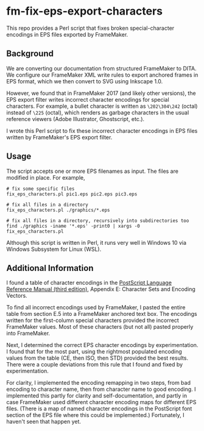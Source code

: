 # fm-fix-eps-export-characters

This repo provides a Perl script that fixes broken special-character encodings in EPS files exported by FrameMaker.

## Background

We are converting our documentation from structured FrameMaker to DITA. We configure our FrameMaker XML write rules to export anchored frames in EPS format, which we then convert to SVG using Inkscape 1.0.

However, we found that in FrameMaker 2017 (and likely other versions), the EPS export filter writes incorrect character encodings for special characters. For example, a bullet character is written as `\202\304\242` (octal) instead of `\225` (octal), which renders as garbage characters in the usual reference viewers (Adobe Illustrator, Ghostscript, etc.).

I wrote this Perl script to fix these incorrect character encodings in EPS files written by FrameMaker's EPS export filter.

## Usage

The script accepts one or more EPS filenames as input. The files are modified in place. For example,

```
# fix some specific files
fix_eps_characters.pl pic1.eps pic2.eps pic3.eps

# fix all files in a directory
fix_eps_characters.pl ./graphics/*.eps

# fix all files in a directory, recursively into subdirectories too
find ./graphics -iname '*.eps' -print0 | xargs -0 fix_eps_characters.pl
```

Although this script is written in Perl, it runs very well in Windows 10 via Windows Subsystem for Linux (WSL).

## Additional Information

I found a table of character encodings in the [PostScript Language Reference Manual (third edition)](https://www.google.com/search?q=PostScript+Language+Reference+Manual), Appendix E: Character Sets and Encoding Vectors.

To find all incorrect encodings used by FrameMaker, I pasted the entire table from section E.5 into a FrameMaker anchored text box. The encodings written for the first-column special characters provided the incorrect FrameMaker values. Most of these characters (but not all) pasted properly into FrameMaker.

Next, I determined the correct EPS character encodings by experimentation. I found that for the most part, using the rightmost populated encoding values from the table (CE, then ISO, then STD) provided the best results. There were a couple deviations from this rule that I found and fixed by experimentation.

For clarity, I implemented the encoding remapping in two steps, from bad encoding to character name, then from character name to good encoding. I implemented this partly for clarity and self-documentation, and partly in case FrameMaker used different character encoding maps for different EPS files. (There is a map of named character encodings in the PostScript font section of the EPS file where this could be implemented.)  Fortunately, I haven't seen that happen yet.